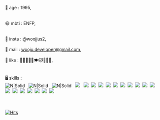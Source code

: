 🍰 age : 1995,<br><br>                                                
😆 mbti : ENFP,<br><br>                                             
🤝 insta : @woojjus2,<br><br>
📧 mail : wooju.developer@gmail.com,<br><br>
💛 like : 👫👭🦒🍒🍺🍽🐱🐶🌞👼,<br><br><br>
🖥 skills : <br>![N|Solid](https://img.shields.io/badge/HTML5-E34F26?style=for-the-badge&logo=HTML5&logoColor=white) &nbsp; ![N|Solid](https://img.shields.io/badge/CSS3-1572B6?style=for-the-badge&logo=CSS3&logoColor=white) &nbsp; ![N|Solid](https://img.shields.io/badge/JavaScript-F7DF1E?style=for-the-badge&logo=JavaScript&logoColor=white) &nbsp; <img src="https://img.shields.io/badge/Python-3776AB?style=for-the-badge&logo=Python&logoColor=white"> &nbsp;
<img src="https://img.shields.io/badge/JAVA-007396?style=for-the-badge&logo=java&logoColor=white">&nbsp;
<img src="https://img.shields.io/badge/PHP-777BB4?style=for-the-badge&logo=PHP&logoColor=white">&nbsp;
<img src="https://img.shields.io/badge/Spring-6DB33F?style=for-the-badge&logo=Spring&logoColor=white">&nbsp;
<img src="https://img.shields.io/badge/Oracle-F80000?style=for-the-badge&logo=Oracle&logoColor=white">&nbsp;
<img src="https://img.shields.io/badge/MySQL-4479A1?style=for-the-badge&logo=MySQL&logoColor=white">&nbsp;
<img src="https://img.shields.io/badge/Redis-DC382D?style=for-the-badge&logo=Redis&logoColor=white">&nbsp;
<img src="https://img.shields.io/badge/C-A8B9CC?style=for-the-badge&logo=C&logoColor=white">&nbsp;
<img src="https://img.shields.io/badge/React-61DAFB?style=for-the-badge&logo=React&logoColor=white">&nbsp;
<img src="https://img.shields.io/badge/Git-F05032?style=for-the-badge&logo=Git&logoColor=white">&nbsp;
<img src="https://img.shields.io/badge/Linux-FCC624?style=for-the-badge&logo=Linux&logoColor=white">&nbsp;
<img src="https://img.shields.io/badge/GitHub-181717?style=for-the-badge&logo=GitHub&logoColor=white">&nbsp;
<img src="https://img.shields.io/badge/Adobe Photoshop-31A8FF?style=for-the-badge&logo=Adobe Photoshop&logoColor=white">&nbsp;
<img src="https://img.shields.io/badge/Adobe Illustrator-FF9A00?style=for-the-badge&logo=Adobe Illustrator&logoColor=white">&nbsp;
<img src="https://img.shields.io/badge/Docker-2496ED?style=for-the-badge&logo=Docker&logoColor=white">&nbsp;
<img src="https://img.shields.io/badge/jQuery-0769AD?style=for-the-badge&logo=jQuery&logoColor=white">&nbsp;
<img src="https://img.shields.io/badge/MongoDB-47A248?style=for-the-badge&logo=MongoDB&logoColor=white">&nbsp;
<img src="https://img.shields.io/badge/Slack-4A154B?style=for-the-badge&logo=Slack&logoColor=white"><br><br><br><br>
[![Hits](https://hits.seeyoufarm.com/api/count/incr/badge.svg?url=https%3A%2F%2Fgithub.com%2Fwoojjus2%2Fwoojjus2&count_bg=%23F16B08&title_bg=%23BB00FF&icon=&icon_color=%23FFFFFF&title=hits&edge_flat=false)](https://hits.seeyoufarm.com)
